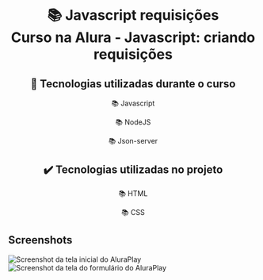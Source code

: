 
<h1 align="center">
📚 Javascript requisições<br/>
Curso na Alura - Javascript: criando requisições
</h1>

<div align="center">

## 🔨 Tecnologias utilizadas durante o curso

 📚 Javascript
 
 📚 NodeJS
 
 📚 Json-server


## ✔️ Tecnologias utilizadas no projeto

 📚 HTML
 
 📚 CSS


</div>

## Screenshots
![Screenshot da tela inicial do AluraPlay](https://imgur.com/aymxEsh.png)
![Screenshot da tela do formulário do AluraPlay](https://imgur.com/ShNADf2.png)
